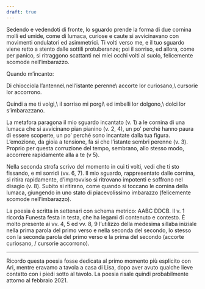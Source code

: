 ```yaml
---
draft: true
---
```


Sedendo e vedendoti di fronte, lo sguardo prende la forma di due cornina molli ed umide, come di lumaca, curiose e caute si avvicinavano con movimenti ondulatori ed asimmetrici. Ti volti verso me, e il tuo sguardo viene retto a stento dalle sottili protuberanze; poi il sorriso, ed allora, come per panico, si ritraggono scattanti nei miei occhi volti al suolo, felicemente scomode nell’imbarazzo. 

Quando m’incanto:

Di chiocciola l’antenne\\
nell’istante perenne\\
accorte lor curiosano,\\
cursorie lor accorrono.

Quindi a me ti volgi,\\
il sorriso mi porgi\\
ed imbelli lor dolgono,\\
dolci lor s’imbarazzano.

La metafora paragona il mio sguardo incantato (v. 1) a le cornina di una lumaca che si avvicinano pian pianino (v. 2, 4), un po’ perché hanno paura di essere scoperte, un po’ perché sono incantate dalla tua figura. L’emozione, da gioia a tensione, fa si che l’istante sembri perenne (v. 3). Proprio per questa corruzione del tempo, sembrano, allo stesso modo, accorrere rapidamente alla a te (v 5).

Nella seconda strofa scrivo del momento in cui ti volti, vedi che ti sto fissando, e mi sorridi (vv. 6, 7). Il mio sguardo, rappresentato dalle cornina, si ritira rapidamente, d’improvviso si ritrovano impotenti e soffrono nel disagio (v. 8). Subito si ritirano, come quando si toccano le cornina della lumaca, giungendo in uno stato di piacevolissimo imbarazzo (felicemente scomode nell’imbarazzo).

La poesia è scritta in settenari con schema metrico: AABC DDCB. Il v. 1 ricorda Funesta festa in testa, che ha legami di contenuto e contesto. È molto presente ai vv. 4, 5 ed vv. 8, 9 l’utilizzo della medesima sillaba iniziale nella prima parola del primo verso e nella seconda del secondo, lo stesso con la seconda parola del primo verso e la prima del secondo (accorte curiosano, / cursorie accorrono).

---
Ricordo questa poesia fosse dedicata al primo momento più esplicito con Ari, mentre eravamo a tavola a casa di Lisa, dopo aver avuto qualche lieve contatto con i piedi sotto al tavolo. La poesia risale quindi probabilmente attorno al febbraio 2021.